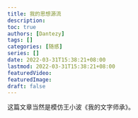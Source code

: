 ```yaml
---
title: 我的思想源流
description:
toc: true
authors: [Dantezy]
tags: []
categories: [随感]
series: []
date: 2022-03-31T15:38:21+08:00
lastmod: 2022-03-31T15:38:21+08:00
featuredVideo:
featuredImage:
draft: false
---
```


这篇文章当然是模仿王小波《我的文字师承》。
